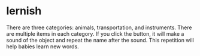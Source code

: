 # lernish
There are three categories: animals, transportation, and instruments. There are multiple items in each category. If you click the button, it will make a sound of the object and repeat the name after the sound. This repetition will help babies learn new words.
